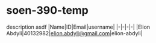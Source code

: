 # soen-390-temp
description
asdf
|Name|ID|Email|username|
|-|-|-|-|
|Elion Abdyli|40132982|elion.abdyli@gmail.com|elion-abdyli|
